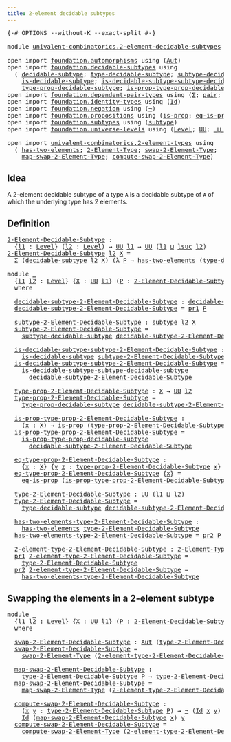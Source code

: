 ```yaml
---
title: 2-element decidable subtypes
---
```


<pre class="Agda"><a id="54" class="Symbol">{-#</a> <a id="58" class="Keyword">OPTIONS</a> <a id="66" class="Pragma">--without-K</a> <a id="78" class="Pragma">--exact-split</a> <a id="92" class="Symbol">#-}</a>

<a id="97" class="Keyword">module</a> <a id="104" href="univalent-combinatorics.2-element-decidable-subtypes.html" class="Module">univalent-combinatorics.2-element-decidable-subtypes</a> <a id="157" class="Keyword">where</a>

<a id="164" class="Keyword">open</a> <a id="169" class="Keyword">import</a> <a id="176" href="foundation.automorphisms.html" class="Module">foundation.automorphisms</a> <a id="201" class="Keyword">using</a> <a id="207" class="Symbol">(</a><a id="208" href="foundation.automorphisms.html#1210" class="Function">Aut</a><a id="211" class="Symbol">)</a>
<a id="213" class="Keyword">open</a> <a id="218" class="Keyword">import</a> <a id="225" href="foundation.decidable-subtypes.html" class="Module">foundation.decidable-subtypes</a> <a id="255" class="Keyword">using</a>
  <a id="263" class="Symbol">(</a> <a id="265" href="foundation.decidable-subtypes.html#857" class="Function">decidable-subtype</a><a id="282" class="Symbol">;</a> <a id="284" href="foundation.decidable-subtypes.html#1756" class="Function">type-decidable-subtype</a><a id="306" class="Symbol">;</a> <a id="308" href="foundation.decidable-subtypes.html#1123" class="Function">subtype-decidable-subtype</a><a id="333" class="Symbol">;</a>
    <a id="339" href="foundation.decidable-subtypes.html#701" class="Function">is-decidable-subtype</a><a id="359" class="Symbol">;</a> <a id="361" href="foundation.decidable-subtypes.html#1225" class="Function">is-decidable-subtype-subtype-decidable-subtype</a><a id="407" class="Symbol">;</a>
    <a id="413" href="foundation.decidable-subtypes.html#1424" class="Function">type-prop-decidable-subtype</a><a id="440" class="Symbol">;</a> <a id="442" href="foundation.decidable-subtypes.html#1527" class="Function">is-prop-type-prop-decidable-subtype</a><a id="477" class="Symbol">)</a>
<a id="479" class="Keyword">open</a> <a id="484" class="Keyword">import</a> <a id="491" href="foundation.dependent-pair-types.html" class="Module">foundation.dependent-pair-types</a> <a id="523" class="Keyword">using</a> <a id="529" class="Symbol">(</a><a id="530" href="foundation-core.dependent-pair-types.html#502" class="Record">Σ</a><a id="531" class="Symbol">;</a> <a id="533" href="foundation-core.dependent-pair-types.html#575" class="InductiveConstructor">pair</a><a id="537" class="Symbol">;</a> <a id="539" href="foundation-core.dependent-pair-types.html#592" class="Field">pr1</a><a id="542" class="Symbol">;</a> <a id="544" href="foundation-core.dependent-pair-types.html#604" class="Field">pr2</a><a id="547" class="Symbol">)</a>
<a id="549" class="Keyword">open</a> <a id="554" class="Keyword">import</a> <a id="561" href="foundation.identity-types.html" class="Module">foundation.identity-types</a> <a id="587" class="Keyword">using</a> <a id="593" class="Symbol">(</a><a id="594" href="foundation-core.identity-types.html#641" class="Datatype">Id</a><a id="596" class="Symbol">)</a>
<a id="598" class="Keyword">open</a> <a id="603" class="Keyword">import</a> <a id="610" href="foundation.negation.html" class="Module">foundation.negation</a> <a id="630" class="Keyword">using</a> <a id="636" class="Symbol">(</a><a id="637" href="foundation-core.negation.html#452" class="Function">¬</a><a id="638" class="Symbol">)</a>
<a id="640" class="Keyword">open</a> <a id="645" class="Keyword">import</a> <a id="652" href="foundation.propositions.html" class="Module">foundation.propositions</a> <a id="676" class="Keyword">using</a> <a id="682" class="Symbol">(</a><a id="683" href="foundation-core.propositions.html#1246" class="Function">is-prop</a><a id="690" class="Symbol">;</a> <a id="692" href="foundation-core.propositions.html#2649" class="Function">eq-is-prop</a><a id="702" class="Symbol">)</a>
<a id="704" class="Keyword">open</a> <a id="709" class="Keyword">import</a> <a id="716" href="foundation.subtypes.html" class="Module">foundation.subtypes</a> <a id="736" class="Keyword">using</a> <a id="742" class="Symbol">(</a><a id="743" href="foundation-core.subtypes.html#1998" class="Function">subtype</a><a id="750" class="Symbol">)</a>
<a id="752" class="Keyword">open</a> <a id="757" class="Keyword">import</a> <a id="764" href="foundation.universe-levels.html" class="Module">foundation.universe-levels</a> <a id="791" class="Keyword">using</a> <a id="797" class="Symbol">(</a><a id="798" href="Agda.Primitive.html#597" class="Postulate">Level</a><a id="803" class="Symbol">;</a> <a id="805" href="foundation-core.universe-levels.html#222" class="Primitive">UU</a><a id="807" class="Symbol">;</a> <a id="809" href="Agda.Primitive.html#810" class="Primitive Operator">_⊔_</a><a id="812" class="Symbol">;</a> <a id="814" href="Agda.Primitive.html#780" class="Primitive">lsuc</a><a id="818" class="Symbol">)</a>

<a id="821" class="Keyword">open</a> <a id="826" class="Keyword">import</a> <a id="833" href="univalent-combinatorics.2-element-types.html" class="Module">univalent-combinatorics.2-element-types</a> <a id="873" class="Keyword">using</a>
  <a id="881" class="Symbol">(</a> <a id="883" href="univalent-combinatorics.2-element-types.html#4358" class="Function">has-two-elements</a><a id="899" class="Symbol">;</a> <a id="901" href="univalent-combinatorics.2-element-types.html#4693" class="Function">2-Element-Type</a><a id="915" class="Symbol">;</a> <a id="917" href="univalent-combinatorics.2-element-types.html#20429" class="Function">swap-2-Element-Type</a><a id="936" class="Symbol">;</a>
    <a id="942" href="univalent-combinatorics.2-element-types.html#20670" class="Function">map-swap-2-Element-Type</a><a id="965" class="Symbol">;</a> <a id="967" href="univalent-combinatorics.2-element-types.html#21430" class="Function">compute-swap-2-Element-Type</a><a id="994" class="Symbol">)</a>
</pre>
## Idea

A 2-element decidable subtype of a type `A` is a decidable subtype of `A` of which the underlying type has 2 elements.

## Definition

<pre class="Agda"><a id="2-Element-Decidable-Subtype"></a><a id="1153" href="univalent-combinatorics.2-element-decidable-subtypes.html#1153" class="Function">2-Element-Decidable-Subtype</a> <a id="1181" class="Symbol">:</a>
  <a id="1185" class="Symbol">{</a><a id="1186" href="univalent-combinatorics.2-element-decidable-subtypes.html#1186" class="Bound">l1</a> <a id="1189" class="Symbol">:</a> <a id="1191" href="Agda.Primitive.html#597" class="Postulate">Level</a><a id="1196" class="Symbol">}</a> <a id="1198" class="Symbol">(</a><a id="1199" href="univalent-combinatorics.2-element-decidable-subtypes.html#1199" class="Bound">l2</a> <a id="1202" class="Symbol">:</a> <a id="1204" href="Agda.Primitive.html#597" class="Postulate">Level</a><a id="1209" class="Symbol">)</a> <a id="1211" class="Symbol">→</a> <a id="1213" href="foundation-core.universe-levels.html#222" class="Primitive">UU</a> <a id="1216" href="univalent-combinatorics.2-element-decidable-subtypes.html#1186" class="Bound">l1</a> <a id="1219" class="Symbol">→</a> <a id="1221" href="foundation-core.universe-levels.html#222" class="Primitive">UU</a> <a id="1224" class="Symbol">(</a><a id="1225" href="univalent-combinatorics.2-element-decidable-subtypes.html#1186" class="Bound">l1</a> <a id="1228" href="Agda.Primitive.html#810" class="Primitive Operator">⊔</a> <a id="1230" href="Agda.Primitive.html#780" class="Primitive">lsuc</a> <a id="1235" href="univalent-combinatorics.2-element-decidable-subtypes.html#1199" class="Bound">l2</a><a id="1237" class="Symbol">)</a>
<a id="1239" href="univalent-combinatorics.2-element-decidable-subtypes.html#1153" class="Function">2-Element-Decidable-Subtype</a> <a id="1267" href="univalent-combinatorics.2-element-decidable-subtypes.html#1267" class="Bound">l2</a> <a id="1270" href="univalent-combinatorics.2-element-decidable-subtypes.html#1270" class="Bound">X</a> <a id="1272" class="Symbol">=</a>
  <a id="1276" href="foundation-core.dependent-pair-types.html#502" class="Record">Σ</a> <a id="1278" class="Symbol">(</a><a id="1279" href="foundation.decidable-subtypes.html#857" class="Function">decidable-subtype</a> <a id="1297" href="univalent-combinatorics.2-element-decidable-subtypes.html#1267" class="Bound">l2</a> <a id="1300" href="univalent-combinatorics.2-element-decidable-subtypes.html#1270" class="Bound">X</a><a id="1301" class="Symbol">)</a> <a id="1303" class="Symbol">(λ</a> <a id="1306" href="univalent-combinatorics.2-element-decidable-subtypes.html#1306" class="Bound">P</a> <a id="1308" class="Symbol">→</a> <a id="1310" href="univalent-combinatorics.2-element-types.html#4358" class="Function">has-two-elements</a> <a id="1327" class="Symbol">(</a><a id="1328" href="foundation.decidable-subtypes.html#1756" class="Function">type-decidable-subtype</a> <a id="1351" href="univalent-combinatorics.2-element-decidable-subtypes.html#1306" class="Bound">P</a><a id="1352" class="Symbol">))</a>

<a id="1356" class="Keyword">module</a> <a id="1363" href="univalent-combinatorics.2-element-decidable-subtypes.html#1363" class="Module">_</a>
  <a id="1367" class="Symbol">{</a><a id="1368" href="univalent-combinatorics.2-element-decidable-subtypes.html#1368" class="Bound">l1</a> <a id="1371" href="univalent-combinatorics.2-element-decidable-subtypes.html#1371" class="Bound">l2</a> <a id="1374" class="Symbol">:</a> <a id="1376" href="Agda.Primitive.html#597" class="Postulate">Level</a><a id="1381" class="Symbol">}</a> <a id="1383" class="Symbol">{</a><a id="1384" href="univalent-combinatorics.2-element-decidable-subtypes.html#1384" class="Bound">X</a> <a id="1386" class="Symbol">:</a> <a id="1388" href="foundation-core.universe-levels.html#222" class="Primitive">UU</a> <a id="1391" href="univalent-combinatorics.2-element-decidable-subtypes.html#1368" class="Bound">l1</a><a id="1393" class="Symbol">}</a> <a id="1395" class="Symbol">(</a><a id="1396" href="univalent-combinatorics.2-element-decidable-subtypes.html#1396" class="Bound">P</a> <a id="1398" class="Symbol">:</a> <a id="1400" href="univalent-combinatorics.2-element-decidable-subtypes.html#1153" class="Function">2-Element-Decidable-Subtype</a> <a id="1428" href="univalent-combinatorics.2-element-decidable-subtypes.html#1371" class="Bound">l2</a> <a id="1431" href="univalent-combinatorics.2-element-decidable-subtypes.html#1384" class="Bound">X</a><a id="1432" class="Symbol">)</a>
  <a id="1436" class="Keyword">where</a>
  
  <a id="1447" href="univalent-combinatorics.2-element-decidable-subtypes.html#1447" class="Function">decidable-subtype-2-Element-Decidable-Subtype</a> <a id="1493" class="Symbol">:</a> <a id="1495" href="foundation.decidable-subtypes.html#857" class="Function">decidable-subtype</a> <a id="1513" href="univalent-combinatorics.2-element-decidable-subtypes.html#1371" class="Bound">l2</a> <a id="1516" href="univalent-combinatorics.2-element-decidable-subtypes.html#1384" class="Bound">X</a>
  <a id="1520" href="univalent-combinatorics.2-element-decidable-subtypes.html#1447" class="Function">decidable-subtype-2-Element-Decidable-Subtype</a> <a id="1566" class="Symbol">=</a> <a id="1568" href="foundation-core.dependent-pair-types.html#592" class="Field">pr1</a> <a id="1572" href="univalent-combinatorics.2-element-decidable-subtypes.html#1396" class="Bound">P</a>

  <a id="1577" href="univalent-combinatorics.2-element-decidable-subtypes.html#1577" class="Function">subtype-2-Element-Decidable-Subtype</a> <a id="1613" class="Symbol">:</a> <a id="1615" href="foundation-core.subtypes.html#1998" class="Function">subtype</a> <a id="1623" href="univalent-combinatorics.2-element-decidable-subtypes.html#1371" class="Bound">l2</a> <a id="1626" href="univalent-combinatorics.2-element-decidable-subtypes.html#1384" class="Bound">X</a>
  <a id="1630" href="univalent-combinatorics.2-element-decidable-subtypes.html#1577" class="Function">subtype-2-Element-Decidable-Subtype</a> <a id="1666" class="Symbol">=</a>
    <a id="1672" href="foundation.decidable-subtypes.html#1123" class="Function">subtype-decidable-subtype</a> <a id="1698" href="univalent-combinatorics.2-element-decidable-subtypes.html#1447" class="Function">decidable-subtype-2-Element-Decidable-Subtype</a>

  <a id="1747" href="univalent-combinatorics.2-element-decidable-subtypes.html#1747" class="Function">is-decidable-subtype-subtype-2-Element-Decidable-Subtype</a> <a id="1804" class="Symbol">:</a>
    <a id="1810" href="foundation.decidable-subtypes.html#701" class="Function">is-decidable-subtype</a> <a id="1831" href="univalent-combinatorics.2-element-decidable-subtypes.html#1577" class="Function">subtype-2-Element-Decidable-Subtype</a>
  <a id="1869" href="univalent-combinatorics.2-element-decidable-subtypes.html#1747" class="Function">is-decidable-subtype-subtype-2-Element-Decidable-Subtype</a> <a id="1926" class="Symbol">=</a>
    <a id="1932" href="foundation.decidable-subtypes.html#1225" class="Function">is-decidable-subtype-subtype-decidable-subtype</a>
      <a id="1985" href="univalent-combinatorics.2-element-decidable-subtypes.html#1447" class="Function">decidable-subtype-2-Element-Decidable-Subtype</a>

  <a id="2034" href="univalent-combinatorics.2-element-decidable-subtypes.html#2034" class="Function">type-prop-2-Element-Decidable-Subtype</a> <a id="2072" class="Symbol">:</a> <a id="2074" href="univalent-combinatorics.2-element-decidable-subtypes.html#1384" class="Bound">X</a> <a id="2076" class="Symbol">→</a> <a id="2078" href="foundation-core.universe-levels.html#222" class="Primitive">UU</a> <a id="2081" href="univalent-combinatorics.2-element-decidable-subtypes.html#1371" class="Bound">l2</a>
  <a id="2086" href="univalent-combinatorics.2-element-decidable-subtypes.html#2034" class="Function">type-prop-2-Element-Decidable-Subtype</a> <a id="2124" class="Symbol">=</a>
    <a id="2130" href="foundation.decidable-subtypes.html#1424" class="Function">type-prop-decidable-subtype</a> <a id="2158" href="univalent-combinatorics.2-element-decidable-subtypes.html#1447" class="Function">decidable-subtype-2-Element-Decidable-Subtype</a>

  <a id="2207" href="univalent-combinatorics.2-element-decidable-subtypes.html#2207" class="Function">is-prop-type-prop-2-Element-Decidable-Subtype</a> <a id="2253" class="Symbol">:</a>
    <a id="2259" class="Symbol">(</a><a id="2260" href="univalent-combinatorics.2-element-decidable-subtypes.html#2260" class="Bound">x</a> <a id="2262" class="Symbol">:</a> <a id="2264" href="univalent-combinatorics.2-element-decidable-subtypes.html#1384" class="Bound">X</a><a id="2265" class="Symbol">)</a> <a id="2267" class="Symbol">→</a> <a id="2269" href="foundation-core.propositions.html#1246" class="Function">is-prop</a> <a id="2277" class="Symbol">(</a><a id="2278" href="univalent-combinatorics.2-element-decidable-subtypes.html#2034" class="Function">type-prop-2-Element-Decidable-Subtype</a> <a id="2316" href="univalent-combinatorics.2-element-decidable-subtypes.html#2260" class="Bound">x</a><a id="2317" class="Symbol">)</a>
  <a id="2321" href="univalent-combinatorics.2-element-decidable-subtypes.html#2207" class="Function">is-prop-type-prop-2-Element-Decidable-Subtype</a> <a id="2367" class="Symbol">=</a>
    <a id="2373" href="foundation.decidable-subtypes.html#1527" class="Function">is-prop-type-prop-decidable-subtype</a>
      <a id="2415" href="univalent-combinatorics.2-element-decidable-subtypes.html#1447" class="Function">decidable-subtype-2-Element-Decidable-Subtype</a>

  <a id="2464" href="univalent-combinatorics.2-element-decidable-subtypes.html#2464" class="Function">eq-type-prop-2-Element-Decidable-Subtype</a> <a id="2505" class="Symbol">:</a>
    <a id="2511" class="Symbol">{</a><a id="2512" href="univalent-combinatorics.2-element-decidable-subtypes.html#2512" class="Bound">x</a> <a id="2514" class="Symbol">:</a> <a id="2516" href="univalent-combinatorics.2-element-decidable-subtypes.html#1384" class="Bound">X</a><a id="2517" class="Symbol">}</a> <a id="2519" class="Symbol">{</a><a id="2520" href="univalent-combinatorics.2-element-decidable-subtypes.html#2520" class="Bound">y</a> <a id="2522" href="univalent-combinatorics.2-element-decidable-subtypes.html#2522" class="Bound">z</a> <a id="2524" class="Symbol">:</a> <a id="2526" href="univalent-combinatorics.2-element-decidable-subtypes.html#2034" class="Function">type-prop-2-Element-Decidable-Subtype</a> <a id="2564" href="univalent-combinatorics.2-element-decidable-subtypes.html#2512" class="Bound">x</a><a id="2565" class="Symbol">}</a> <a id="2567" class="Symbol">→</a> <a id="2569" href="foundation-core.identity-types.html#641" class="Datatype">Id</a> <a id="2572" href="univalent-combinatorics.2-element-decidable-subtypes.html#2520" class="Bound">y</a> <a id="2574" href="univalent-combinatorics.2-element-decidable-subtypes.html#2522" class="Bound">z</a>
  <a id="2578" href="univalent-combinatorics.2-element-decidable-subtypes.html#2464" class="Function">eq-type-prop-2-Element-Decidable-Subtype</a> <a id="2619" class="Symbol">{</a><a id="2620" href="univalent-combinatorics.2-element-decidable-subtypes.html#2620" class="Bound">x</a><a id="2621" class="Symbol">}</a> <a id="2623" class="Symbol">=</a>
    <a id="2629" href="foundation-core.propositions.html#2649" class="Function">eq-is-prop</a> <a id="2640" class="Symbol">(</a><a id="2641" href="univalent-combinatorics.2-element-decidable-subtypes.html#2207" class="Function">is-prop-type-prop-2-Element-Decidable-Subtype</a> <a id="2687" href="univalent-combinatorics.2-element-decidable-subtypes.html#2620" class="Bound">x</a><a id="2688" class="Symbol">)</a>
      
  <a id="2699" href="univalent-combinatorics.2-element-decidable-subtypes.html#2699" class="Function">type-2-Element-Decidable-Subtype</a> <a id="2732" class="Symbol">:</a> <a id="2734" href="foundation-core.universe-levels.html#222" class="Primitive">UU</a> <a id="2737" class="Symbol">(</a><a id="2738" href="univalent-combinatorics.2-element-decidable-subtypes.html#1368" class="Bound">l1</a> <a id="2741" href="Agda.Primitive.html#810" class="Primitive Operator">⊔</a> <a id="2743" href="univalent-combinatorics.2-element-decidable-subtypes.html#1371" class="Bound">l2</a><a id="2745" class="Symbol">)</a>
  <a id="2749" href="univalent-combinatorics.2-element-decidable-subtypes.html#2699" class="Function">type-2-Element-Decidable-Subtype</a> <a id="2782" class="Symbol">=</a>
    <a id="2788" href="foundation.decidable-subtypes.html#1756" class="Function">type-decidable-subtype</a> <a id="2811" href="univalent-combinatorics.2-element-decidable-subtypes.html#1447" class="Function">decidable-subtype-2-Element-Decidable-Subtype</a>

  <a id="2860" href="univalent-combinatorics.2-element-decidable-subtypes.html#2860" class="Function">has-two-elements-type-2-Element-Decidable-Subtype</a> <a id="2910" class="Symbol">:</a>
    <a id="2916" href="univalent-combinatorics.2-element-types.html#4358" class="Function">has-two-elements</a> <a id="2933" href="univalent-combinatorics.2-element-decidable-subtypes.html#2699" class="Function">type-2-Element-Decidable-Subtype</a>
  <a id="2968" href="univalent-combinatorics.2-element-decidable-subtypes.html#2860" class="Function">has-two-elements-type-2-Element-Decidable-Subtype</a> <a id="3018" class="Symbol">=</a> <a id="3020" href="foundation-core.dependent-pair-types.html#604" class="Field">pr2</a> <a id="3024" href="univalent-combinatorics.2-element-decidable-subtypes.html#1396" class="Bound">P</a>

  <a id="3029" href="univalent-combinatorics.2-element-decidable-subtypes.html#3029" class="Function">2-element-type-2-Element-Decidable-Subtype</a> <a id="3072" class="Symbol">:</a> <a id="3074" href="univalent-combinatorics.2-element-types.html#4693" class="Function">2-Element-Type</a> <a id="3089" class="Symbol">(</a><a id="3090" href="univalent-combinatorics.2-element-decidable-subtypes.html#1368" class="Bound">l1</a> <a id="3093" href="Agda.Primitive.html#810" class="Primitive Operator">⊔</a> <a id="3095" href="univalent-combinatorics.2-element-decidable-subtypes.html#1371" class="Bound">l2</a><a id="3097" class="Symbol">)</a>
  <a id="3101" href="foundation-core.dependent-pair-types.html#592" class="Field">pr1</a> <a id="3105" href="univalent-combinatorics.2-element-decidable-subtypes.html#3029" class="Function">2-element-type-2-Element-Decidable-Subtype</a> <a id="3148" class="Symbol">=</a>
    <a id="3154" href="univalent-combinatorics.2-element-decidable-subtypes.html#2699" class="Function">type-2-Element-Decidable-Subtype</a>
  <a id="3189" href="foundation-core.dependent-pair-types.html#604" class="Field">pr2</a> <a id="3193" href="univalent-combinatorics.2-element-decidable-subtypes.html#3029" class="Function">2-element-type-2-Element-Decidable-Subtype</a> <a id="3236" class="Symbol">=</a>
    <a id="3242" href="univalent-combinatorics.2-element-decidable-subtypes.html#2860" class="Function">has-two-elements-type-2-Element-Decidable-Subtype</a>
</pre>
## Swapping the elements in a 2-element subtype

<pre class="Agda"><a id="3354" class="Keyword">module</a> <a id="3361" href="univalent-combinatorics.2-element-decidable-subtypes.html#3361" class="Module">_</a>
  <a id="3365" class="Symbol">{</a><a id="3366" href="univalent-combinatorics.2-element-decidable-subtypes.html#3366" class="Bound">l1</a> <a id="3369" href="univalent-combinatorics.2-element-decidable-subtypes.html#3369" class="Bound">l2</a> <a id="3372" class="Symbol">:</a> <a id="3374" href="Agda.Primitive.html#597" class="Postulate">Level</a><a id="3379" class="Symbol">}</a> <a id="3381" class="Symbol">{</a><a id="3382" href="univalent-combinatorics.2-element-decidable-subtypes.html#3382" class="Bound">X</a> <a id="3384" class="Symbol">:</a> <a id="3386" href="foundation-core.universe-levels.html#222" class="Primitive">UU</a> <a id="3389" href="univalent-combinatorics.2-element-decidable-subtypes.html#3366" class="Bound">l1</a><a id="3391" class="Symbol">}</a> <a id="3393" class="Symbol">(</a><a id="3394" href="univalent-combinatorics.2-element-decidable-subtypes.html#3394" class="Bound">P</a> <a id="3396" class="Symbol">:</a> <a id="3398" href="univalent-combinatorics.2-element-decidable-subtypes.html#1153" class="Function">2-Element-Decidable-Subtype</a> <a id="3426" href="univalent-combinatorics.2-element-decidable-subtypes.html#3369" class="Bound">l2</a> <a id="3429" href="univalent-combinatorics.2-element-decidable-subtypes.html#3382" class="Bound">X</a><a id="3430" class="Symbol">)</a>
  <a id="3434" class="Keyword">where</a>

  <a id="3443" href="univalent-combinatorics.2-element-decidable-subtypes.html#3443" class="Function">swap-2-Element-Decidable-Subtype</a> <a id="3476" class="Symbol">:</a> <a id="3478" href="foundation.automorphisms.html#1210" class="Function">Aut</a> <a id="3482" class="Symbol">(</a><a id="3483" href="univalent-combinatorics.2-element-decidable-subtypes.html#2699" class="Function">type-2-Element-Decidable-Subtype</a> <a id="3516" href="univalent-combinatorics.2-element-decidable-subtypes.html#3394" class="Bound">P</a><a id="3517" class="Symbol">)</a>
  <a id="3521" href="univalent-combinatorics.2-element-decidable-subtypes.html#3443" class="Function">swap-2-Element-Decidable-Subtype</a> <a id="3554" class="Symbol">=</a>
    <a id="3560" href="univalent-combinatorics.2-element-types.html#20429" class="Function">swap-2-Element-Type</a> <a id="3580" class="Symbol">(</a><a id="3581" href="univalent-combinatorics.2-element-decidable-subtypes.html#3029" class="Function">2-element-type-2-Element-Decidable-Subtype</a> <a id="3624" href="univalent-combinatorics.2-element-decidable-subtypes.html#3394" class="Bound">P</a><a id="3625" class="Symbol">)</a>

  <a id="3630" href="univalent-combinatorics.2-element-decidable-subtypes.html#3630" class="Function">map-swap-2-Element-Decidable-Subtype</a> <a id="3667" class="Symbol">:</a>
    <a id="3673" href="univalent-combinatorics.2-element-decidable-subtypes.html#2699" class="Function">type-2-Element-Decidable-Subtype</a> <a id="3706" href="univalent-combinatorics.2-element-decidable-subtypes.html#3394" class="Bound">P</a> <a id="3708" class="Symbol">→</a> <a id="3710" href="univalent-combinatorics.2-element-decidable-subtypes.html#2699" class="Function">type-2-Element-Decidable-Subtype</a> <a id="3743" href="univalent-combinatorics.2-element-decidable-subtypes.html#3394" class="Bound">P</a>
  <a id="3747" href="univalent-combinatorics.2-element-decidable-subtypes.html#3630" class="Function">map-swap-2-Element-Decidable-Subtype</a> <a id="3784" class="Symbol">=</a>
    <a id="3790" href="univalent-combinatorics.2-element-types.html#20670" class="Function">map-swap-2-Element-Type</a> <a id="3814" class="Symbol">(</a><a id="3815" href="univalent-combinatorics.2-element-decidable-subtypes.html#3029" class="Function">2-element-type-2-Element-Decidable-Subtype</a> <a id="3858" href="univalent-combinatorics.2-element-decidable-subtypes.html#3394" class="Bound">P</a><a id="3859" class="Symbol">)</a>

  <a id="3864" href="univalent-combinatorics.2-element-decidable-subtypes.html#3864" class="Function">compute-swap-2-Element-Decidable-Subtype</a> <a id="3905" class="Symbol">:</a>
    <a id="3911" class="Symbol">(</a><a id="3912" href="univalent-combinatorics.2-element-decidable-subtypes.html#3912" class="Bound">x</a> <a id="3914" href="univalent-combinatorics.2-element-decidable-subtypes.html#3914" class="Bound">y</a> <a id="3916" class="Symbol">:</a> <a id="3918" href="univalent-combinatorics.2-element-decidable-subtypes.html#2699" class="Function">type-2-Element-Decidable-Subtype</a> <a id="3951" href="univalent-combinatorics.2-element-decidable-subtypes.html#3394" class="Bound">P</a><a id="3952" class="Symbol">)</a> <a id="3954" class="Symbol">→</a> <a id="3956" href="foundation-core.negation.html#452" class="Function">¬</a> <a id="3958" class="Symbol">(</a><a id="3959" href="foundation-core.identity-types.html#641" class="Datatype">Id</a> <a id="3962" href="univalent-combinatorics.2-element-decidable-subtypes.html#3912" class="Bound">x</a> <a id="3964" href="univalent-combinatorics.2-element-decidable-subtypes.html#3914" class="Bound">y</a><a id="3965" class="Symbol">)</a> <a id="3967" class="Symbol">→</a>
    <a id="3973" href="foundation-core.identity-types.html#641" class="Datatype">Id</a> <a id="3976" class="Symbol">(</a><a id="3977" href="univalent-combinatorics.2-element-decidable-subtypes.html#3630" class="Function">map-swap-2-Element-Decidable-Subtype</a> <a id="4014" href="univalent-combinatorics.2-element-decidable-subtypes.html#3912" class="Bound">x</a><a id="4015" class="Symbol">)</a> <a id="4017" href="univalent-combinatorics.2-element-decidable-subtypes.html#3914" class="Bound">y</a>
  <a id="4021" href="univalent-combinatorics.2-element-decidable-subtypes.html#3864" class="Function">compute-swap-2-Element-Decidable-Subtype</a> <a id="4062" class="Symbol">=</a>
    <a id="4068" href="univalent-combinatorics.2-element-types.html#21430" class="Function">compute-swap-2-Element-Type</a> <a id="4096" class="Symbol">(</a><a id="4097" href="univalent-combinatorics.2-element-decidable-subtypes.html#3029" class="Function">2-element-type-2-Element-Decidable-Subtype</a> <a id="4140" href="univalent-combinatorics.2-element-decidable-subtypes.html#3394" class="Bound">P</a><a id="4141" class="Symbol">)</a>
</pre>